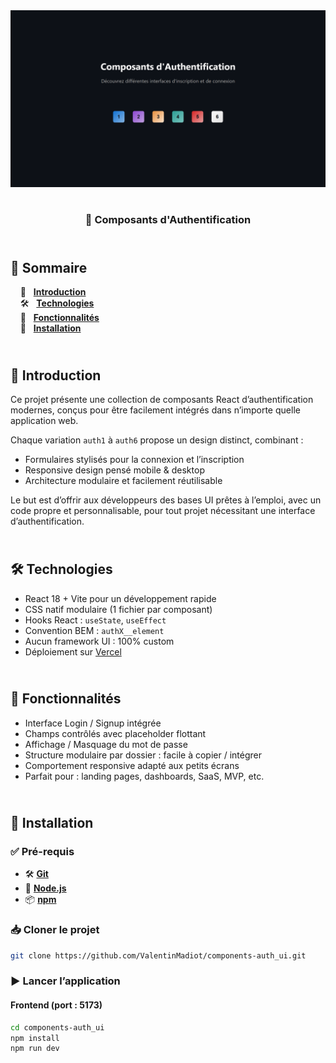 <div align="center">  
  <a href="https://components-authentication.vercel.app" target="_blank">  
    <img src=".docs/preview.png" alt="Aperçu des composants d'authentification">  
  </a>
  </br></br>  
  <h3 align="center">🔐 Composants d'Authentification</h3>  
</div>

## <br /> 📌 Sommaire

&nbsp;&nbsp;&nbsp; 🎨 &nbsp; [**Introduction**](#introduction)<br />
&nbsp;&nbsp;&nbsp; 🛠️ &nbsp; [**Technologies**](#technologies)<br />
&nbsp;&nbsp;&nbsp; 🎯 &nbsp; [**Fonctionnalités**](#fonctionnalités)<br />
&nbsp;&nbsp;&nbsp; 🚀 &nbsp; [**Installation**](#installation)<br />

## <br /> <a name="introduction">🎨 Introduction</a>

Ce projet présente une collection de composants React d’authentification modernes, conçus pour être facilement intégrés dans n’importe quelle application web.

Chaque variation `auth1` à `auth6` propose un design distinct, combinant :

- Formulaires stylisés pour la connexion et l’inscription
- Responsive design pensé mobile & desktop
- Architecture modulaire et facilement réutilisable

Le but est d’offrir aux développeurs des bases UI prêtes à l’emploi, avec un code propre et personnalisable, pour tout projet nécessitant une interface d’authentification.

## <br /> <a name="technologies">🛠️ Technologies</a>

- React 18 + Vite pour un développement rapide
- CSS natif modulaire (1 fichier par composant)
- Hooks React : `useState`, `useEffect`
- Convention BEM : `authX__element`
- Aucun framework UI : 100% custom
- Déploiement sur [Vercel](https://components-authentication.vercel.app/)

## <br /> <a name="fonctionnalités">🎯 Fonctionnalités</a>

- Interface Login / Signup intégrée
- Champs contrôlés avec placeholder flottant
- Affichage / Masquage du mot de passe
- Structure modulaire par dossier : facile à copier / intégrer
- Comportement responsive adapté aux petits écrans
- Parfait pour : landing pages, dashboards, SaaS, MVP, etc.

## <br /> <a name="installation">🚀 Installation</a>

### ✅ Pré-requis

- 🛠️ **[Git](https://git-scm.com/)**
- 🔧 **[Node.js](https://nodejs.org/fr/)**
- 📦 **[npm](https://www.npmjs.com/)**

### 📥 Cloner le projet

```bash
git clone https://github.com/ValentinMadiot/components-auth_ui.git
```

### ▶️ Lancer l’application

#### Frontend (port : 5173)

```bash
cd components-auth_ui
npm install
npm run dev
```
